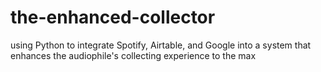 # the-enhanced-collector

using Python to integrate Spotify, Airtable, and Google into a system that enhances the audiophile's collecting experience to the max
